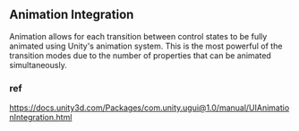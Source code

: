 ## Animation Integration
Animation allows for each transition between control states to be fully animated using Unity's animation system. This is the most powerful of the transition modes due to the number of properties that can be animated simultaneously.





### ref 

https://docs.unity3d.com/Packages/com.unity.ugui@1.0/manual/UIAnimationIntegration.html


